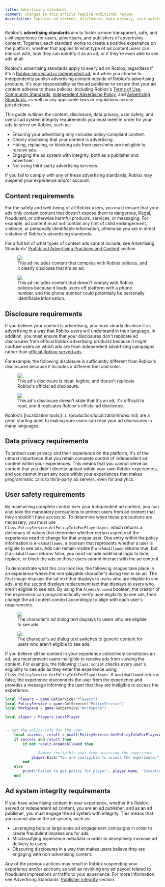 ```yaml
---
title: Advertising standards
comment: Changes to this article require additional review
description: Explains ad content, disclosure, data privacy, user safety, and ad system integrity requirements.
---
```


Roblox's **advertising standards** aim to foster a more transparent, safe, and civil experience for users, advertisers, and publishers of advertising content. Together, each standard works to create a positive experience on the platform, whether that applies to what type of ad content users can interact with, how they can identify it as an ad, or if they're even able to see ads at all.

Roblox's advertising standards apply to every ad on Roblox, regardless if it's a [Roblox-served ad or independent ad](../../production/promotion/advertise-on-roblox.md), but when you choose to independently publish advertising content outside of Roblox's advertising products, it's your responsibility as the ad publisher to ensure that your ad content adheres to these policies, including Roblox's [Terms of Use](https://en.help.roblox.com/hc/articles/115004647846), [Community Standards](https://en.help.roblox.com/hc/articles/203313410), [Independent Advertising Policy](https://en.help.roblox.com/hc/articles/203313410#independent-advertisement-publishing), and [Advertising Standards](https://en.help.roblox.com/hc/articles/13722260778260), as well as any applicable laws or regulations across jurisdictions.

This guide outlines the content, disclosure, data privacy, user safety, and overall ad system integrity requirements you must meet in order for your ads to serve on Roblox, such as:

- Ensuring your advertising only includes policy-compliant content.
- Clearly disclosing that your content is advertising.
- Hiding, replacing, or blocking ads from users who are ineligible to receive ads.
- Engaging the ad system with integrity, both as a publisher and advertiser.
- Not using third-party advertising services.

<Alert severity="warning">
   If you fail to comply with any of these advertising standards, Roblox may suspend your experience and/or account.
</Alert>

## Content requirements

For the safety and well-being of all Roblox users, you must ensure that your ads only contain content that doesn't expose them to dangerous, illegal, fraudulent, or otherwise harmful products, services, or messaging. For example, ad content must not contain any hint of child endangerment, violence, or personally identifiable information, otherwise you are in direct violation of Roblox's advertising standards.

For a full list of what types of content ads cannot include, see Advertising Standards' [Prohibited Advertising Practices and Content](https://en.help.roblox.com/hc/articles/203313410#prohibited-advertising-practices-and-content) section.

<GridContainer numColumns="2">
  <figure>
    <img src="../../assets/promotion/misc/GoodContent.jpg" />
    <figcaption>
      <Alert severity="success">This ad includes content that complies with Roblox policies, and it clearly discloses that it's an ad.</Alert>
    </figcaption>
  </figure>
  <figure>
    <img src="../../assets/promotion/misc/BadContent.jpg" />
    <figcaption>
      <Alert severity="error">This ad includes content that doesn't comply with Roblox policies because it leads users off platform with a phone number, and the phone number could potentially be personally identifiable information.</Alert>
    </figcaption>
  </figure>
</GridContainer>

## Disclosure requirements

If you believe your content is advertising, you must clearly disclose it as advertising in a way that Roblox users will understand in their language. In addition, you must ensure that your disclosures don't replicate ad disclosures from official Roblox advertising products because it might confuse users on which ads are from independent advertising campaigns rather than [official Roblox-served ads](../../production/promotion/advertise-on-roblox.md#roblox-served-ads).

For example, the following disclosure is sufficiently different from Roblox's disclosures because it includes a different font and color.

<GridContainer numColumns="2">
  <figure>
    <img src="../../assets/promotion/misc/GoodDisclosure.jpg" />
    <figcaption>
      <Alert severity="success">This ad's disclosure is clear, legible, and doesn't replicate Roblox's official ad disclosure.</Alert>
    </figcaption>
  </figure>
  <figure>
    <img src="../../assets/promotion/misc/BadDisclosure.jpg" />
    <figcaption>
      <Alert severity="error">This ad's disclosure doesn't state that it's an ad, it's difficult to read, and it replicates Roblox's official ad disclosure.</Alert>
    </figcaption>
  </figure>
</GridContainer>

<Alert severity="info">
   Roblox's [localization tools](../../production/localization/index.md) are a great starting point to making sure users can read your ad disclosures in many languages.
</Alert>

## Data privacy requirements

To protect user privacy and their experience on the platform, it's of the utmost importance that you retain complete control of independent ad content within your experiences. This means that you cannot serve ad content that you didn't directly upload within your own Roblox experiences, and you cannot insert any code within your experiences that makes programmatic calls to third-party ad servers, even for analytics.

## User safety requirements

By maintaining complete control over your independent ad content, you can also take the mandatory precautions to protect users from ad content that they shouldn't have access to. To determine when these precautions are necessary, you must use `Class.PolicyService.GetPolicyInfoForPlayerAsync`, which returns a dictionary of values that determine whether certain aspects of the experience need to change for that unique user. One entry within the policy information is `AreAdsAllowed`, a boolean that represents whether a user is eligible to see ads. Ads can remain visible if `AreAdsAllowed` returns true, but if `AreAdsAllowed` returns false, you must include additional logic to hide, replace, or block the ads so those users cannot interact with the ad content.

To demonstrate what this can look like, the following images take place in an experience where the non-playable character's dialog text is an ad. The first image displays the ad text that displays to users who are eligible to see ads, and the second displays replacement text that displays to users who aren't eligible to see ads. By using the `AreAdsAllowed` boolean, the creator of the experience can programmatically verify user eligibility to see ads, then change the ad content context accordingly to align with each user's requirements.

<GridContainer numColumns="2">
  <figure>
    <img src="../../assets/promotion/misc/User-Safety-O13.jpg" />
    <figcaption>The character's ad dialog text displays to users who are eligible to see ads.</figcaption>
  </figure>
  <figure>
    <img src="../../assets/promotion/misc/User-Safety-U13.jpg" />
    <figcaption>The character's ad dialog text switches to generic content for users who aren't eligible to see ads.</figcaption>
  </figure>
</GridContainer>

If you believe all the content in your experience collectively constitutes an ad, you must prevent users ineligible to receive ads from viewing the content. For example, the following `Class.Script` checks every user's eligibility to see ads as they enter the experience using `Class.PolicyService.GetPolicyInfoForPlayerAsync`. If `AreAdsAllowed` returns false, the experience disconnects the user from the experience and provides a message informing the user that they are ineligible to access the experience.

```lua
local Players = game:GetService("Players")
local PolicyService = game:GetService("PolicyService")
local Workspace = game:GetService("Workspace")

local player = Players.LocalPlayer


-- Get the policy info for the user
	local success, result = pcall(PolicyService.GetPolicyInfoForPlayerAsync, PolicyService, player)
	if success and result then
		if not result.AreAdsAllowed then

			-- Remove ineligible user from accessing the experience
			player:Kick("You are ineligible to access the experience.")
		end
	else
		print("Failed to get policy for player", player.Name, "Exception:", result)
	end
```

## Ad system integrity requirements

If you have advertising content in your experience, whether it's Roblox-served or independent ad content, you are an ad publisher, and as an ad publisher, you must engage the ad system with integrity. This means that you cannot abuse the ad system, such as:

- Leveraging bots or large scale ad engagement campaigns in order to create fraudulent impressions for ads.
- Misclassifying experience metadata in order to deceptively increase ad delivery to users.
- Obscuring disclosures in a way that makes users believe they are engaging with non-advertising content.

Any of the previous actions may result in Roblox suspending your experience and/or account, as well as revoking any ad payout related to fraudulent impressions or traffic to your experience. For more information, see Advertising Standards' [Publisher Integrity](https://en.help.roblox.com/hc/articles/13722260778260#publisher-integrity) section.
